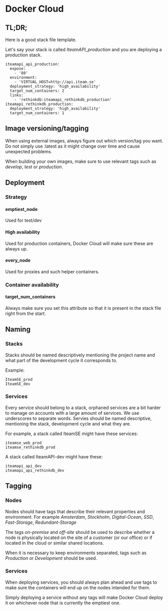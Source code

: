 # Docker Cloud

## TL;DR;

Here is a good stack file template.

Let's say your stack is called *IteamAPI_production* and you are deploying a production stack.

```
iteamapi_api_production:
  expose:
    - '80'
  environment:
    - 'VIRTUAL_HOST=http://api.iteam.se'
  deployment_strategy: 'high_availability'
  target_num_containers: 2
  links:
    - 'rethinkdb:iteamapi_rethinkdb_production'
iteamapi_rethinkdb_production:
  deployment_strategy: 'high_availability'
  target_num_containers: 1
```

## Image versioning/tagging

When using external images, always figure out which version/tag you want. Do not simply use :latest as it might change over time and cause unexpected problems.

When building your own images, make sure to use relevant tags such as *develop*, *test* or *production*.

## Deployment

### Strategy

#### emptiest_node

Used for test/dev

#### High availability

Used for production containers, Docker Cloud will make sure these are always up.

#### every_node

Used for proxies and such helper containers.

### Container availability

#### target_num_containers

Always make sure you set this attribute so that it is present in the stack file right from the start.

## Naming

### Stacks

Stacks should be named descriptively mentioning the project name and what part of the development cycle it corresponds to.

Example:
```
IteamSE_prod
IteamSE_dev
```

### Services

Every service should belong to a stack, orphaned services are a bit harder to manage on accounts with a large amount of services. We use underscores to separate words. Servies should be named descriptive, mentioning the stack, development cycle and what they are.

For example, a stack called IteamSE might have these services:
```
iteamse_web_prod
iteamse_rethinkdb_prod
```

A stack called IteamAPI-dev might have these:
```
iteamapi_api_dev
iteamapi_api_rethinkdb_dev
```


## Tagging

### Nodes

Nodes should have tags that describe their relevant properties and environment. For example *Amsterdam*, *Stockholm*, *Digital-Ocean*, *SSD*, *Fast-Storage*, *Redundant-Storage*

The tags *on-premise* and *off-site* should be used to describe whether a node is physically located on the site of a customer (or our office) or if located in the cloud or similar shared locations.

When it is necessary to keep environments separated, tags such as *Production* or *Development* should be used.

### Services

When deploying services, you should always plan ahead and use tags to make sure the containers will end up on the nodes intended for them.

Simply deploying a service without any tags will make Docker Cloud deploy it on whichever node that is currently the emptiest one.
